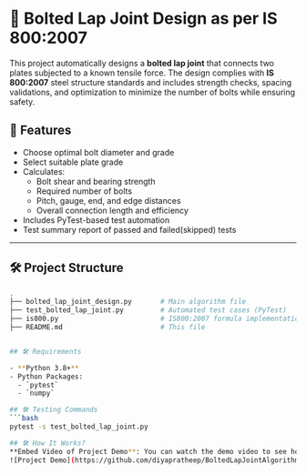 # 🔩 Bolted Lap Joint Design as per IS 800:2007

This project automatically designs a **bolted lap joint** that connects two plates subjected to a known tensile force. The design complies with **IS 800:2007** steel structure standards and includes strength checks, spacing validations, and optimization to minimize the number of bolts while ensuring safety.

## 🚀 Features

- Choose optimal bolt diameter and grade
- Select suitable plate grade
- Calculates:
  - Bolt shear and bearing strength
  - Required number of bolts
  - Pitch, gauge, end, and edge distances
  - Overall connection length and efficiency
- Includes PyTest-based test automation
- Test summary report of passed and failed(skipped) tests

---

## 🛠️ Project Structure

```bash
.
├── bolted_lap_joint_design.py       # Main algorithm file
├── test_bolted_lap_joint.py         # Automated test cases (PyTest)
├── is800.py                         # IS800:2007 formula implementations
├── README.md                        # This file


## 🛠️ Requirements

- **Python 3.8+**
- Python Packages:
  - `pytest`
  - `numpy`

## 🛠️ Testing Commands
```bash
pytest -s test_bolted_lap_joint.py

## 🛠️ How It Works?
**Embed Video of Project Demo**: You can watch the demo video to see how the it functions in action.
![Project Demo](https://github.com/diyapratheep/BoltedLapJointAlgorithm/blob/main/gif.gif)



